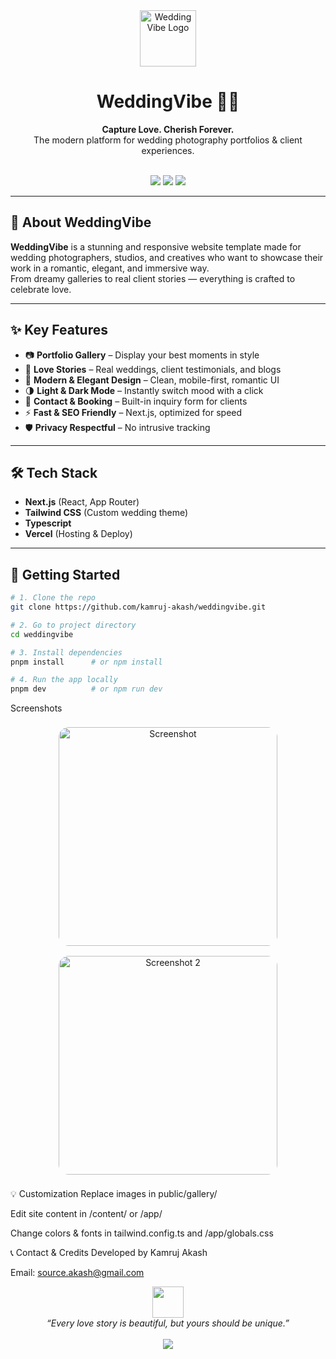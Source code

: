 <div align="center">
  <img src="https://cdn-icons-png.flaticon.com/512/3176/3176293.png" width="90" alt="Wedding Vibe Logo" />
  <h1>WeddingVibe 📸💍</h1>
  <p>
    <b>Capture Love. Cherish Forever.</b> <br />
    The modern platform for wedding photography portfolios & client experiences.
  </p>
  <br />
  <img src="https://img.shields.io/github/languages/top/kamruj-akash/weddingvibe?style=flat-square" />
  <img src="https://img.shields.io/github/license/kamruj-akash/weddingvibe?style=flat-square" />
  <img src="https://img.shields.io/badge/Deployed-Vercel-333?logo=vercel&logoColor=white&style=flat-square" />
</div>

---

## 💒 About WeddingVibe

**WeddingVibe** is a stunning and responsive website template made for wedding photographers, studios, and creatives who want to showcase their work in a romantic, elegant, and immersive way.  
From dreamy galleries to real client stories — everything is crafted to celebrate love.

---

## ✨ Key Features

- 📷 **Portfolio Gallery** – Display your best moments in style
- 💑 **Love Stories** – Real weddings, client testimonials, and blogs
- 🎨 **Modern & Elegant Design** – Clean, mobile-first, romantic UI
- 🌗 **Light & Dark Mode** – Instantly switch mood with a click
- 💌 **Contact & Booking** – Built-in inquiry form for clients
- ⚡ **Fast & SEO Friendly** – Next.js, optimized for speed
- 🛡️ **Privacy Respectful** – No intrusive tracking

---

## 🛠️ Tech Stack

- **Next.js** (React, App Router)
- **Tailwind CSS** (Custom wedding theme)
- **Typescript**
- **Vercel** (Hosting & Deploy)

---

## 🚀 Getting Started

```bash
# 1. Clone the repo
git clone https://github.com/kamruj-akash/weddingvibe.git

# 2. Go to project directory
cd weddingvibe

# 3. Install dependencies
pnpm install      # or npm install

# 4. Run the app locally
pnpm dev          # or npm run dev

```
Screenshots
<div align="center"> <img src="public/screenshot1.png" width="350" alt="Screenshot" style="border-radius:16px;margin:8px;"> <img src="public/screenshot2.png" width="350" alt="Screenshot 2" style="border-radius:16px;margin:8px;"> </div>

💡 Customization
Replace images in public/gallery/

Edit site content in /content/ or /app/

Change colors & fonts in tailwind.config.ts and /app/globals.css

📞 Contact & Credits
Developed by Kamruj Akash

Email: source.akash@gmail.com

<div align="center"> <img src="https://cdn-icons-png.flaticon.com/512/3176/3176293.png" width="50" /> <br/> <i>“Every love story is beautiful, but yours should be unique.”</i> <br/><br/> <img src="https://img.shields.io/badge/Made%20with%20love-%E2%9D%A4%EF%B8%8F-pink?style=flat-square" /> </div> 
